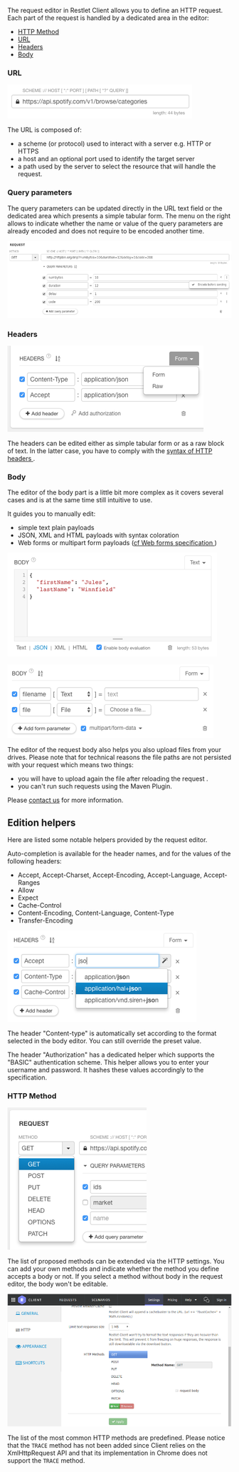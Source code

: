 
The request editor in Restlet Client allows you to define an HTTP request.
Each part of the request is handled by a dedicated area in the editor:

* [HTTP Method](#http-method) 
* [URL](#url) 
* [Headers](#headers) 
* [Body](#body) 

<a class="anchor" name="url"></a>
### URL

<!-- IN SCREENSHOT: REQUEST_EDITOR -->
![URL](./images/restlet-client-url.png)

The URL is composed of:

* a scheme (or protocol) used to interact with a server e.g. HTTP or HTTPS
* a host and an optional port used to identify the target server
* a path used by the server to select the resource that will handle the request.

<a class="anchor" name="query-parameters"></a>
### Query parameters

The query parameters can be updated directly in the URL text field or the dedicated area which presents a simple tabular form.
The menu on the right allows to indicate whether the name or value of the query parameters are already encoded and does not require to be encoded another time.

<!-- IN SCREENSHOT: REQUEST_EDITOR -->
![Query parameters](./images/restlet-client-query-parameter.png)

<a class="anchor" name="headers"></a>
### Headers

<!-- IN SCREENSHOT: REQUEST_EDITOR -->
![Headers](./images/restlet-client-headers.png)

The headers can be edited either as simple tabular form or as a raw block of text. In the latter case, you have to comply with the <a href="https://tools.ietf.org/html/rfc7230#section-3.2" target="_blank">syntax of HTTP headers <i class="fa fa-external-link" style="font-size: 12px" aria-hidden="true"></i></a>.

<a class="anchor" name="body"></a>
### Body

The editor of the body part is a little bit more complex as it covers several cases and is at the same time still intuitive to use.

It guides you to manually edit:

* simple text plain payloads
* JSON, XML and HTML payloads with syntax coloration
* Web forms or multipart form payloads (<a href="https://www.w3.org/TR/html401/interact/forms.html#h-17.13.4" target="_blank">cf Web forms specification <i class="fa fa-external-link" style="font-size: 12px" aria-hidden="true"></i></a>)


<!-- IN SCREENSHOT: REQUEST_EDITOR -->
![Text body](./images/restlet-client-body-text.png)

<!-- IN SCREENSHOT: REQUEST_EDITOR -->
![Form body](./images/restlet-client-body-multipart.png)

The editor of the request body also helps you also upload files from your drives.
Please note that for technical reasons the file paths are not persisted with your request which means two things:

* you will have to upload again the file after reloading the request .
* you can't run such requests using the Maven Plugin.

Please <a href="mailto:support@restlet.com">contact us</a> for more information.

<a class="anchor" name="edition-helpers"></a>
## Edition helpers

Here are listed some notable helpers provided by the request editor.

Auto-completion is available for the header names, and for the values of the following headers:

* Accept, Accept-Charset, Accept-Encoding, Accept-Language, Accept-Ranges
* Allow
* Expect
* Cache-Control
* Content-Encoding, Content-Language, Content-Type
* Transfer-Encoding


<!-- IN SCREENSHOT: REQUEST_EDITOR -->
![Autocomplete headers](./images/restlet-client-headers-autocomplete.png)

The header "Content-type" is automatically set according to the format selected in the body editor. You can still override the preset value.

The header "Authorization" has a dedicated helper which supports the "BASIC" authentication scheme. This helper allows you to enter your username and password. It hashes these values accordingly to the specification.

<a class="anchor" name="http-method"></a>
### HTTP Method

<!-- IN SCREENSHOT: REQUEST_EDITOR -->
![HTTP method](./images/restlet-client-method.png)

The list of proposed methods can be extended via the HTTP settings. You can add your own methods and indicate whether the method you define accepts a body or not. If you select a method without body in the request editor, the body won't be editable.

<!-- IN SCREENSHOT: SETTINGS_HTTP -->
![HTTP settings](./images/restlet-client-method-settings.png)

The list of the most common HTTP methods are predefined.
Please notice that the `TRACE` method has not been added since Client relies on the XmlHttpRequest API and that its implementation in Chrome does not support the `TRACE` method.

